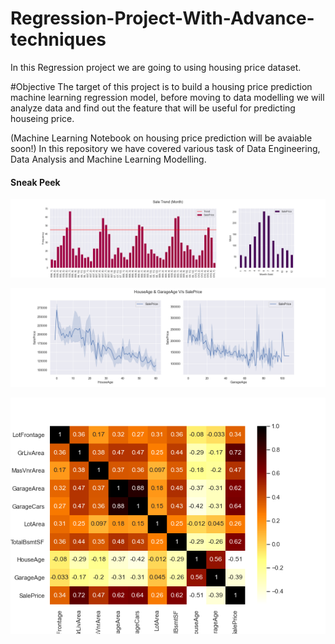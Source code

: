 # Regression-Project-With-Advance-techniques

In this Regression project we are going to using housing price dataset.

#Objective
The target of this project is to build a housing price prediction machine learning regression model, before moving to data modelling we will analyze data and find out the feature that will be useful for predicting houseing price.

(Machine Learning Notebook on housing price prediction will be avaiable soon!)
In this repository we have covered various task of Data Engineering, Data Analysis and Machine Learning Modelling.

#### Sneak Peek

![Sales Trend](https://raw.githubusercontent.com/CosmiX-6/regression-project-with-advance-techniques/master/output/graphs/02.png "Sales Trend")

![Age vs Price](https://raw.githubusercontent.com/CosmiX-6/regression-project-with-advance-techniques/master/output/graphs/03.png "Age vs Price")

![Correlation Heatmap](https://raw.githubusercontent.com/CosmiX-6/regression-project-with-advance-techniques/master/output/graphs/05.png "Correlation Heatmap")
